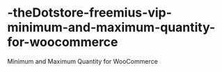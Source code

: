 # -theDotstore-freemius-vip-minimum-and-maximum-quantity-for-woocommerce
Minimum and Maximum Quantity for WooCommerce

